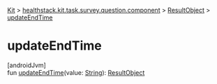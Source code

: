 
[Kit](../../../kit.html) > [healthstack.kit.task.survey.question.component](../index.html) > [ResultObject](index.html) > [updateEndTime](update-end-time.html)



# updateEndTime



[androidJvm]\
fun [updateEndTime](update-end-time.html)(value: [String](https://kotlinlang.org/api/latest/jvm/stdlib/kotlin/-string/index.html)): [ResultObject](index.html)




